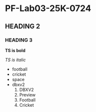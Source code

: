 # PF-Lab03-25K-0724
## HEADING 2
### HEADING 3

**TS is bold**

*TS is italic*

- football
- cricket
- space
- dbxv2
  1. DBXV2
  2. Preview
  3. Football
  4. Cricket
